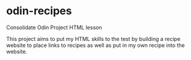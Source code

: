 # odin-recipes
Consolidate Odin Project HTML lesson

This project aims to put my HTML skills to the test by building a recipe website
to place links to recipes as well as put in my own recipe into the website.


